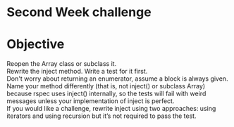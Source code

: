 Second Week challenge
=====================

Objective
=========

Reopen the Array class or subclass it.<br/>
Rewrite the inject method. Write a test for it first. <br/>
Don't worry about returning an enumerator, assume a block is always given. <br/>
Name your method differently (that is, not inject() or subclass Array) because rspec uses inject() internally, so the tests will fail with weird messages unless your implementation of inject is perfect.<br/>
If you would like a challenge, rewrite inject using two approaches: using iterators and using recursion but it’s not required to pass the test.<br/>

